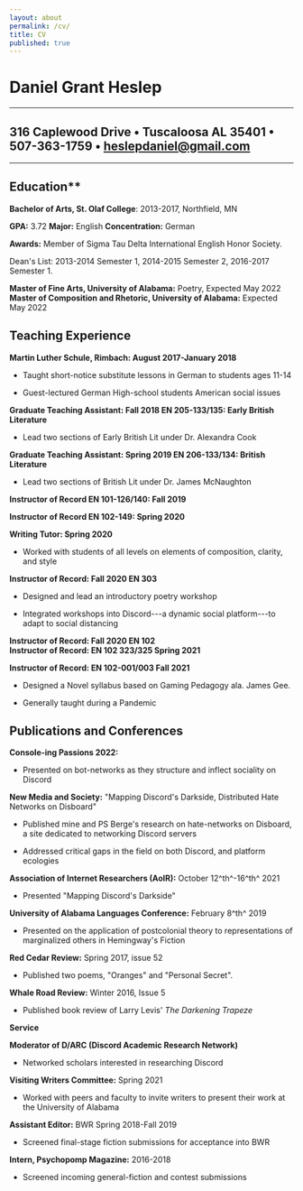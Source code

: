 ```yaml
---
layout: about
permalink: /cv/
title: CV
published: true
---
```


# Daniel Grant Heslep

  -----------------------------------------------------------------------
  316 Caplewood Drive • Tuscaloosa AL 35401 • 507-363-1759 •
  <heslepdaniel@gmail.com>
  -----------------------------------------------------------------------

  -----------------------------------------------------------------------

## Education**

**Bachelor of Arts, St. Olaf College**: 2013-2017, Northfield, MN

**GPA:** 3.72 **Major:** English **Concentration:** German

**Awards:** Member of Sigma Tau Delta International English Honor
Society.

Dean's List: 2013-2014 Semester 1, 2014-2015 Semester 2, 2016-2017
Semester 1.

**Master of Fine Arts, University of Alabama:** Poetry, Expected May
2022\
**Master of Composition and Rhetoric, University of Alabama:** Expected
May 2022

## Teaching Experience

**Martin Luther Schule, Rimbach: August 2017-January 2018**

-   Taught short-notice substitute lessons in German to students ages
    11-14

-   Guest-lectured German High-school students American social issues

**Graduate Teaching Assistant: Fall 2018 EN 205-133/135: Early British
Literature**

-   Lead two sections of Early British Lit under Dr. Alexandra Cook

**Graduate Teaching Assistant: Spring 2019 EN 206-133/134: British
Literature**

-   Lead two sections of British Lit under Dr. James McNaughton

**Instructor of Record EN 101-126/140: Fall 2019**

**Instructor of Record EN 102-149: Spring 2020**

**Writing Tutor: Spring 2020**

-   Worked with students of all levels on elements of composition,
    clarity, and style

**Instructor of Record: Fall 2020 EN 303**

-   Designed and lead an introductory poetry workshop

-   Integrated workshops into Discord---a dynamic social platform---to
    adapt to social distancing

**Instructor of Record: Fall 2020 EN 102\
Instructor of Record: EN 102 323/325 Spring 2021**

**Instructor of Record: EN 102-001/003 Fall 2021**

-   Designed a Novel syllabus based on Gaming Pedagogy ala. James Gee.

-   Generally taught during a Pandemic

## Publications and Conferences

**Console-ing Passions 2022:**

-   Presented on bot-networks as they structure and inflect sociality on
    Discord

**New Media and Society:** "Mapping Discord's Darkside, Distributed Hate
Networks on Disboard"

-   Published mine and PS Berge's research on hate-networks on Disboard,
    a site dedicated to networking Discord servers

-   Addressed critical gaps in the field on both Discord, and platform
    ecologies

**Association of Internet Researchers (AoIR):** October 12^th^-16^th^
2021

-   Presented "Mapping Discord's Darkside"

**University of Alabama Languages Conference:** February 8^th^ 2019

-   Presented on the application of postcolonial theory to
    representations of marginalized others in Hemingway's Fiction

**Red Cedar Review:** Spring 2017, issue 52

-   Published two poems, "Oranges" and "Personal Secret".

**Whale Road Review:** Winter 2016, Issue 5

-   Published book review of Larry Levis' *The Darkening Trapeze*

**Service**

**Moderator of D/ARC (Discord Academic Research Network)**

-   Networked scholars interested in researching Discord

**Visiting Writers Committee:** Spring 2021

-   Worked with peers and faculty to invite writers to present their
    work at the University of Alabama

**Assistant Editor:** BWR Spring 2018-Fall 2019

-   Screened final-stage fiction submissions for acceptance into BWR

**Intern, Psychopomp Magazine:** 2016-2018

-   Screened incoming general-fiction and contest submissions
